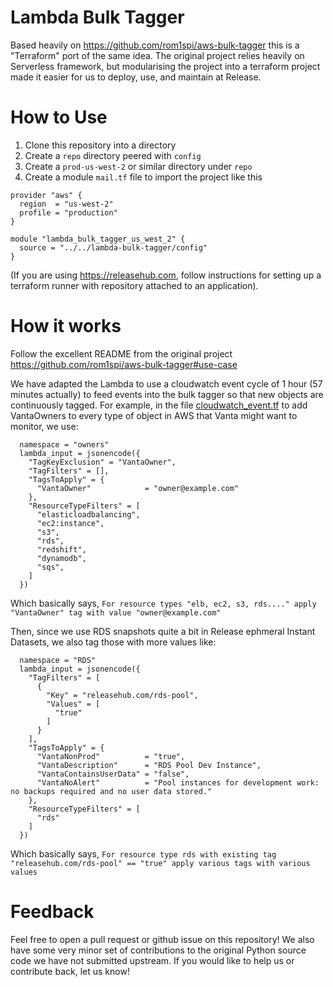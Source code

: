 # Lambda Bulk Tagger
Based heavily on https://github.com/rom1spi/aws-bulk-tagger this is a "Terraform" port of the same
idea. The original project relies heavily on Serverless framework, but modularising the project
into a terraform project made it easier for us to deploy, use, and maintain at Release.

# How to Use
1. Clone this repository into a directory
2. Create a `repo` directory peered with `config`
3. Create a `prod-us-west-2` or similar directory under `repo`
4. Create a module `mail.tf` file to import the project like this

```hcl
provider "aws" {
  region  = "us-west-2"
  profile = "production"
}

module "lambda_bulk_tagger_us_west_2" {
  source = "../../lambda-bulk-tagger/config"
}
```

(If you are using https://releasehub.com, follow instructions for setting up a terraform runner with
repository attached to an application).

# How it works
Follow the excellent README from the original project https://github.com/rom1spi/aws-bulk-tagger#use-case

We have adapted the Lambda to use a cloudwatch event cycle of 1 hour (57 minutes actually) to feed
events into the bulk tagger so that new objects are continuously tagged. For example, in the file
[cloudwatch_event.tf](config/cloudwatch_event.tf)
to add VantaOwners to every type of object in AWS that Vanta might want to monitor, we use:

```hcl
  namespace = "owners"
  lambda_input = jsonencode({
    "TagKeyExclusion" = "VantaOwner",
    "TagFilters" = [],
    "TagsToApply" = {
      "VantaOwner"            = "owner@example.com"
    },
    "ResourceTypeFilters" = [
      "elasticloadbalancing",
      "ec2:instance",
      "s3",
      "rds",
      "redshift",
      "dynamodb",
      "sqs",
    ]
  })
```

Which basically says, `For resource types "elb, ec2, s3, rds...." apply "VantaOwner" tag with value
"owner@example.com"`

Then, since we use RDS snapshots quite a bit in Release ephmeral Instant Datasets, we also tag those
with more values like:

```hcl
  namespace = "RDS"
  lambda_input = jsonencode({
    "TagFilters" = [
      {
        "Key" = "releasehub.com/rds-pool",
        "Values" = [
          "true"
        ]
      }
    ],
    "TagsToApply" = {
      "VantaNonProd"          = "true",
      "VantaDescription"      = "RDS Pool Dev Instance",
      "VantaContainsUserData" = "false",
      "VantaNoAlert"          = "Pool instances for development work: no backups required and no user data stored."
    },
    "ResourceTypeFilters" = [
      "rds"
    ]
  })
```

Which basically says, `For resource type rds with existing tag "releasehub.com/rds-pool" == "true" apply
various tags with various values`

# Feedback
Feel free to open a pull request or github issue on this repository! We also have some very minor set
of contributions to the original Python source code we have not submitted upstream. If you would like
to help us or contribute back, let us know!
